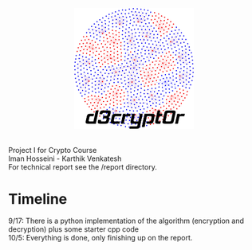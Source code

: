 <p align="center">
    <img
      alt="Node.js"
      src="https://github.com/ImanHosseini/d3crypt0r/raw/master/logo/blatticeT.png"
      width="240"
    />
</p>

<br>
Project I for Crypto Course <br>
Iman Hosseini - Karthik Venkatesh <br>
For technical report see the /report directory. <br>

# Timeline
9/17: There is a python implementation of the algorithm (encryption and decryption) plus some starter cpp code <br>
10/5: Everything is done, only finishing up on the report.
